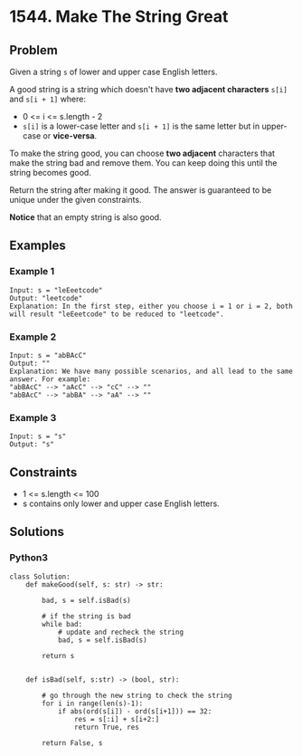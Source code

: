 # 1544. Make The String Great

## Problem

Given a string `s` of lower and upper case English letters.

A good string is a string which doesn't have **two adjacent characters** `s[i]` and `s[i + 1]` where:

  * 0 <= i <= s.length - 2
  * `s[i]` is a lower-case letter and `s[i + 1]` is the same letter but in upper-case or **vice-versa**.

To make the string good, you can choose **two adjacent** characters that make the string bad and remove them. You can keep doing this until the string becomes good.

Return the string after making it good. The answer is guaranteed to be unique under the given constraints.

**Notice** that an empty string is also good.

## Examples

### Example 1

```
Input: s = "leEeetcode"
Output: "leetcode"
Explanation: In the first step, either you choose i = 1 or i = 2, both will result "leEeetcode" to be reduced to "leetcode".
```

### Example 2

```
Input: s = "abBAcC"
Output: ""
Explanation: We have many possible scenarios, and all lead to the same answer. For example:
"abBAcC" --> "aAcC" --> "cC" --> ""
"abBAcC" --> "abBA" --> "aA" --> ""
```

### Example 3

```
Input: s = "s"
Output: "s"
```

## Constraints

* 1 <= s.length <= 100
* s contains only lower and upper case English letters.

## Solutions

### Python3

```
class Solution:
    def makeGood(self, s: str) -> str:
        
        bad, s = self.isBad(s)
        
        # if the string is bad
        while bad:
            # update and recheck the string
            bad, s = self.isBad(s)
            
        return s
        
        
    def isBad(self, s:str) -> (bool, str):
        
        # go through the new string to check the string
        for i in range(len(s)-1):
            if abs(ord(s[i]) - ord(s[i+1])) == 32:
                res = s[:i] + s[i+2:]
                return True, res
        
        return False, s
```

